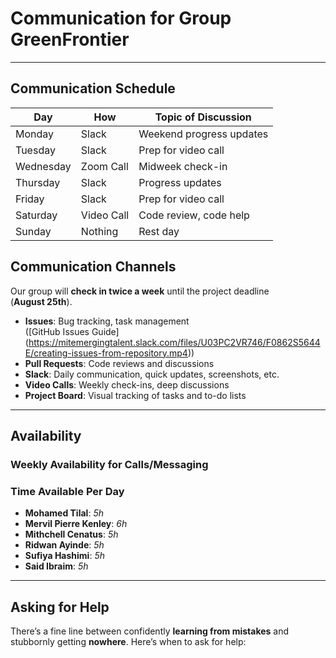 <!--
  This template is for inspiration—feel free to change it however you like!

  Careful! Be sure to protect your privacy when filling out this document.
  Everything you write here will be public, so share only what you're
  comfortable sharing online.
  You can share the rest in confidence with your group by another channel.
-->

# Communication for Group GreenFrontier

---

## Communication Schedule

<!-- markdownlint-disable MD013 -->
| Day       | How         | Topic of Discussion         |
|-----------|-------------|-----------------------------|
| Monday    | Slack       | Weekend progress updates    |
| Tuesday   | Slack       | Prep for video call         |
| Wednesday | Zoom Call   | Midweek check-in            |
| Thursday  | Slack       | Progress updates            |
| Friday    | Slack       | Prep for video call         |
| Saturday  | Video Call  | Code review, code help      |
| Sunday    | Nothing     | Rest day                    |
<!-- markdownlint-enable MD013 -->

## Communication Channels

Our group will **check in twice a week** until the project deadline  
(**August 25th**).

- **Issues**: Bug tracking, task management  
  ([GitHub Issues Guide]  
  (<https://mitemergingtalent.slack.com/files/U03PC2VR746/F0862S5644E/creating-issues-from-repository.mp4>))
- **Pull Requests**: Code reviews and discussions
- **Slack**: Daily communication, quick updates, screenshots, etc.
- **Video Calls**: Weekly check-ins, deep discussions
- **Project Board**: Visual tracking of tasks and to-do lists
---

## Availability

### Weekly Availability for Calls/Messaging

### Time Available Per Day

- **Mohamed Tilal**: _5h_
- **Mervil Pierre Kenley**: _6h_
- **Mithchell Cenatus**: _5h_
- **Ridwan Ayinde**: _5h_
- **Sufiya Hashimi**: _5h_
- **Said Ibraim**: _5h_
---

## Asking for Help

There’s a fine line between confidently **learning from mistakes** and stubbornly
getting **nowhere**. Here’s when to ask for help:
